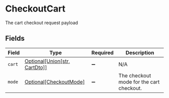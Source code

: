 # CheckoutCart

The cart checkout request payload


## Fields

| Field                                                                    | Type                                                                     | Required                                                                 | Description                                                              |
| ------------------------------------------------------------------------ | ------------------------------------------------------------------------ | ------------------------------------------------------------------------ | ------------------------------------------------------------------------ |
| `cart`                                                                   | [Optional[Union[str, CartDto]]](../../models/shared/checkoutcartcart.md) | :heavy_minus_sign:                                                       | N/A                                                                      |
| `mode`                                                                   | [Optional[CheckoutMode]](../../models/shared/checkoutmode.md)            | :heavy_minus_sign:                                                       | The checkout mode for the cart checkout.                                 |